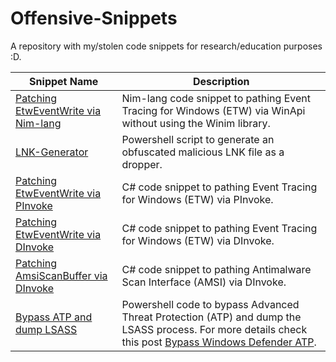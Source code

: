 # Offensive-Snippets
A repository with my/stolen code snippets for research/education purposes :D.



|Snippet Name| Description |
|--|--|
| [Patching EtwEventWrite via Nim-lang](https://github.com/0xAbdullah/Offensive-Snippets/blob/main/Nim-lang/EtwEventWrite.nim) | Nim-lang code snippet to pathing Event Tracing for Windows (ETW) via WinApi without using the Winim library.  |
| [LNK-Generator](https://github.com/0xAbdullah/Offensive-Snippets/blob/main/PowerShell/LNK-Generator.ps1) | Powershell script to generate an obfuscated malicious LNK file as a dropper.  |
| [Patching EtwEventWrite via PInvoke](https://github.com/0xAbdullah/Offensive-Snippets/blob/main/C%23/PInvoke/EtwEventWrite.cs) | C# code snippet to pathing Event Tracing for Windows (ETW) via PInvoke.  | 
| [Patching EtwEventWrite via DInvoke](https://github.com/0xAbdullah/Offensive-Snippets/blob/main/C%23/DInvoke/EtwEventWrite.cs) | C# code snippet to pathing Event Tracing for Windows (ETW) via DInvoke.  | 
| [Patching AmsiScanBuffer via DInvoke](https://github.com/0xAbdullah/Offensive-Snippets/blob/main/C%23/DInvoke/AmsiScanBuffer.cs) | C# code snippet to pathing Antimalware Scan Interface (AMSI) via DInvoke.  | 
| [Bypass ATP and dump LSASS](https://github.com/0xAbdullah/Offensive-Snippets/blob/main/PowerShell/Bypass_Windows_Defender_ATP_To_Dump_LSASS_PoC.ps1) | Powershell code to bypass Advanced Threat Protection (ATP) and dump the LSASS process. For more details check this post [Bypass Windows Defender ATP](https://blog.0x4.xyz/bypassing-windows-protection-mechanisms/bypass-windows-defender-atp). | 
